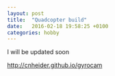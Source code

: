 ```yaml
---
layout: post
title:  "Quadcopter build"
date:   2016-02-18 19:58:25 +0100
categories: hobby
---
```

I will be updated soon

http://cnheider.github.io/gyrocam



